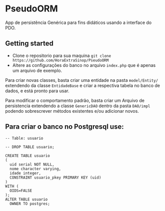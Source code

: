 # PseudoORM
App de persistência Genérica para fins didáticos usando a interface do PDO.

## Getting started

 * Clone o repositorio  para sua maquina ` git clone https://github.com/HoraExtraSinop/PseudoORM `
 * Altere as configurações do banco no arquivo `index.php` que é apenas um arquivo de exemplo.

Para criar novas classes, basta criar uma entidade na pasta `model/Entity/` extendendo da classe `EntidadeBase` e criar a respectiva tabela no banco de dados, e está pronto para usar.

Para modificar o comportamento padrão, basta criar um Arquivo de persistencia extendendo a classe `GenericDAO` dentro da pasta `DAO/impl` podendo sobrescrever métodos existentes e/ou adicionar novos. 


## Para criar o banco no Postgresql use:

```
-- Table: usuario

-- DROP TABLE usuario;

CREATE TABLE usuario
(
  uid serial NOT NULL,
  nome character varying,
  idade integer,
  CONSTRAINT usuario_pkey PRIMARY KEY (uid)
)
WITH (
  OIDS=FALSE
);
ALTER TABLE usuario
  OWNER TO postgres;

```
